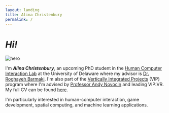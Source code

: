```yaml
---
layout: landing
title: Alina Christenbury
permalink: /
---
```


# *Hi!*

![hero](../assets/img/hero.jpg)

I'm __*Alina Christenbury*__, an upcoming PhD student in the [Human Computer Interaction Lab](https://sites.udel.edu/hci-lab/) at the University of Delaware where my advisor is [Dr. Roghayeh Barmaki](https://sites.udel.edu/rlb/). I'm also part of the [Vertically Integrated Projects](https://vip.udel.edu/) (VIP) program where I'm advised by [Professor Andy Novocin](http://andy.novocin.com/pro/) and leading VIP:VR. My full CV can be found [here](http://alinac.me/cv/).


I'm particularly interested in human-computer interaction, game development, spatial computing, and machine learning applications.
